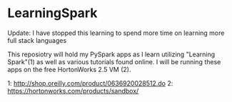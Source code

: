 # LearningSpark

Update: I have stopped this learning to spend more time on learning more full stack languages

This reposiotry will hold my PySpark apps as I learn utilizing "Learning Spark"(1) as well as various tutorials found online. I will be running these apps on the free HortonWorks 2.5 VM (2).

1: http://shop.oreilly.com/product/0636920028512.do
2: https://hortonworks.com/products/sandbox/

